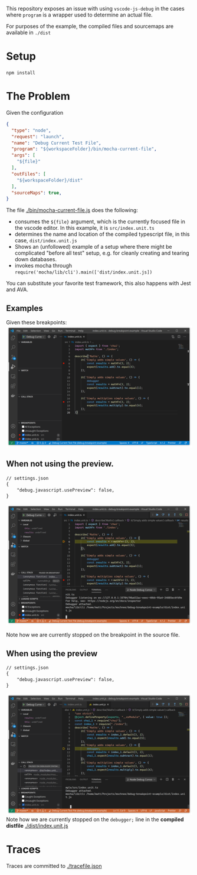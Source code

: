 This repository exposes an issue with using `vscode-js-debug` in the cases where `program` is a wrapper used to determine an actual file.

For purposes of the example, the compiled files and sourcemaps are available in `./dist`

# Setup
```
npm install
```

# The Problem

Given the configuration
```json
{
  "type": "node",
  "request": "launch",
  "name": "Debug Current Test File",
  "program": "${workspaceFolder}/bin/mocha-current-file",
  "args": [
    "${file}"
  ],
  "outFiles": [
    "${workspaceFolder}/dist"
  ],
  "sourceMaps": true,
}
```

The file [./bin/mocha-current-file.js](./bin/mocha-current-file) does the following:
  - consumes the `${file}` argument, which is the currently focused file in the vscode editor.  In this example, it is `src/index.unit.ts`
  - determines the name and location of the compiled typescript file, in this case, `dist/index.unit.js`
  - Shows an (unfollowed) example of a setup where there might be complicated "before all test" setup, e.g. for cleanly creating and tearing down databases.
  - invokes mocha through `require('mocha/lib/cli').main(['dist/index.unit.js])`

You can substitute your favorite test framework, this also happens with Jest and AVA.


## Examples
Given these breakpoints:
![./img/setup.png](./img/setup.png)
## When not using the preview.
```jsonc
// settings.json
{
    "debug.javascript.usePreview": false,    
}
```
![./img/preview-false.png](./img/preview-false.png)

Note how we are currently stopped on the breakpoint in the source file.

## When using the preview
```jsonc
// settings.json
{
    "debug.javascript.usePreview": false,    
}
```
![./img/with-preview.png](./img/with-preview.png)
Note how we are currently stopped on the `debugger;` line in the __compiled distfile__ [./dist/index.unit.js](./dist/index.unit.js)


# Traces
Traces are committed to [./tracefile.json](tracefile.json)